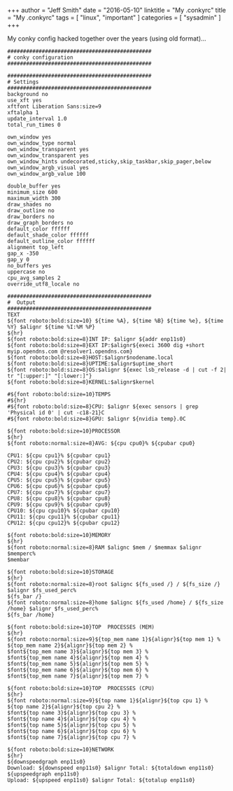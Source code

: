 +++
author = "Jeff Smith"
date = "2016-05-10"
linktitle = "My .conkyrc"
title = "My .conkyrc"
tags = [ "linux", "important" ]
categories = [ "sysadmin" ]
+++

My conky config hacked together over the years (using old format)...
    
    ##############################################
    # conky configuration
    ##############################################
    
    ##############################################
    # Settings
    ##############################################
    background no
    use_xft yes
    xftfont Liberation Sans:size=9
    xftalpha 1
    update_interval 1.0
    total_run_times 0
    
    own_window yes
    own_window_type normal
    own_window_transparent yes
    own_window_transparent yes
    own_window_hints undecorated,sticky,skip_taskbar,skip_pager,below
    own_window_argb_visual yes
    own_window_argb_value 100
    
    double_buffer yes
    minimum_size 600
    maximum_width 300
    draw_shades no
    draw_outline no
    draw_borders no
    draw_graph_borders no
    default_color ffffff
    default_shade_color ffffff
    default_outline_color ffffff
    alignment top_left
    gap_x -350
    gap_y 0
    no_buffers yes
    uppercase no
    cpu_avg_samples 2
    override_utf8_locale no
    
    ##############################################
    #  Output
    ##############################################
    TEXT
    ${font roboto:bold:size=10} ${time %A}, ${time %B} ${time %e}, ${time %Y} $alignr ${time %I:%M %P} 
    ${hr}
    ${font roboto:bold:size=8}INT IP: $alignr ${addr enp11s0}
    ${font roboto:bold:size=8}EXT IP:$alignr${execi 3600 dig +short myip.opendns.com @resolver1.opendns.com}
    ${font roboto:bold:size=8}HOST:$alignr$nodename.local
    ${font roboto:bold:size=8}UPTIME:$alignr$uptime_short
    ${font roboto:bold:size=8}OS:$alignr ${exec lsb_release -d | cut -f 2| tr "[:upper:]" "[:lower:]"}
    ${font roboto:bold:size=8}KERNEL:$alignr$kernel
    
    #${font roboto:bold:size=10}TEMPS
    #${hr}
    #${font roboto:bold:size=8}CPU: $alignr ${exec sensors | grep 'Physical id 0' | cut -c18-21}C
    #${font roboto:bold:size=8}GPU: $alignr ${nvidia temp}.0C
    
    ${font roboto:bold:size=10}PROCESSOR
    ${hr}
    ${font roboto:normal:size=8}AVG: ${cpu cpu0}% ${cpubar cpu0}
    
    CPU1: ${cpu cpu1}% ${cpubar cpu1}
    CPU2: ${cpu cpu2}% ${cpubar cpu2}
    CPU3: ${cpu cpu3}% ${cpubar cpu3}
    CPU4: ${cpu cpu4}% ${cpubar cpu4}
    CPU5: ${cpu cpu5}% ${cpubar cpu5}
    CPU6: ${cpu cpu6}% ${cpubar cpu6}
    CPU7: ${cpu cpu7}% ${cpubar cpu7}
    CPU8: ${cpu cpu8}% ${cpubar cpu8}
    CPU9: ${cpu cpu9}% ${cpubar cpu9}
    CPU10: ${cpu cpu10}% ${cpubar cpu10}
    CPU11: ${cpu cpu11}% ${cpubar cpu11}
    CPU12: ${cpu cpu12}% ${cpubar cpu12}
    
    ${font roboto:bold:size=10}MEMORY
    ${hr}
    ${font roboto:normal:size=8}RAM $alignc $mem / $memmax $alignr $memperc%
    $membar
    
    ${font roboto:bold:size=10}STORAGE
    ${hr}
    ${font roboto:normal:size=8}root $alignc ${fs_used /} / ${fs_size /} $alignr $fs_used_perc%
    ${fs_bar /}
    ${font roboto:normal:size=8}home $alignc ${fs_used /home} / ${fs_size /home} $alignr $fs_used_perc%
    ${fs_bar /home}
    
    ${font roboto:bold:size=10}TOP  PROCESSES (MEM)
    ${hr}
    ${font roboto:normal:size=9}${top_mem name 1}${alignr}${top mem 1} %
    ${top_mem name 2}${alignr}${top mem 2} %
    $font${top_mem name 3}${alignr}${top mem 3} %
    $font${top_mem name 4}${alignr}${top mem 4} %
    $font${top_mem name 5}${alignr}${top mem 5} %
    $font${top_mem name 6}${alignr}${top mem 6} %
    $font${top_mem name 7}${alignr}${top mem 7} %
    
    ${font roboto:bold:size=10}TOP  PROCESSES (CPU) 
    ${hr}
    ${font roboto:normal:size=9}${top name 1}${alignr}${top cpu 1} %
    ${top name 2}${alignr}${top cpu 2} %
    $font${top name 3}${alignr}${top cpu 3} %
    $font${top name 4}${alignr}${top cpu 4} %
    $font${top name 5}${alignr}${top cpu 5} %
    $font${top name 6}${alignr}${top cpu 6} %
    $font${top name 7}${alignr}${top cpu 7} %
    
    ${font roboto:bold:size=10}NETWORK
    ${hr}
    ${downspeedgraph enp11s0}
    Download: ${downspeed enp11s0} $alignr Total: ${totaldown enp11s0}
    ${upspeedgraph enp11s0}
    Upload: ${upspeed enp11s0} $alignr Total: ${totalup enp11s0}
